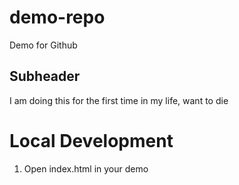 # demo-repo
Demo for Github 

## Subheader
I am doing this for the first time in my life, want to die

# Local Development
1. Open index.html in your demo